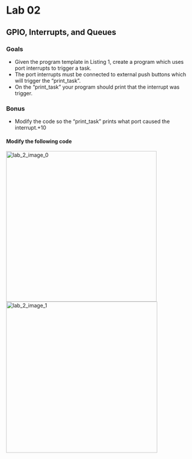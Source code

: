 # Lab 02
## GPIO, Interrupts, and Queues
### Goals
* Given the program template in Listing 1, create a program which uses port interrupts to trigger a task.
* The port interrupts must be connected to external push buttons which will trigger the “print_task”.
* On the “print_task” your program should print that the interrupt was trigger.

### Bonus
* Modify the code so the “print_task” prints what port caused the interrupt.+10

#### Modify the following code
<img width="407" alt="lab_2_image_0" src="https://user-images.githubusercontent.com/60948298/134283707-57f65366-fad6-4c31-9dc2-ff7327c1cb5e.png">
<img width="409" alt="lab_2_image_1" src="https://user-images.githubusercontent.com/60948298/134283712-27e15f32-9094-4591-bb5e-5cfc64c14fe2.png">
